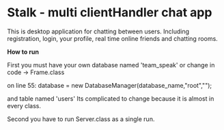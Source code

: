 # Stalk - multi clientHandler chat app
This is desktop application for chatting between users. Including registration, login, your profile, real time online friends and chatting rooms.

<b>How to run</b>

First you must have your own database named 'team_speak' or change in code -> Frame.class

on line 55: database = new DatabaseManager(database_name,"root",""); 

and table named 'users' Its complicated to change because it is almost in every class.

Second you have to run Server.class as a single run.
